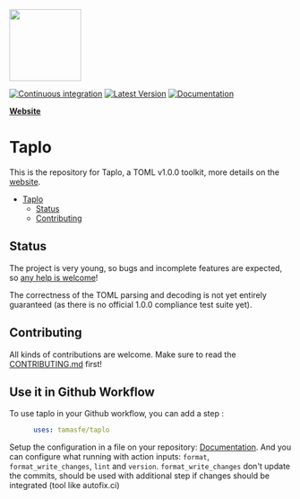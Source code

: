<div style="text-align:left"><img src="taplo-icon.png" width="128"></div>

[![Continuous integration](https://github.com/tamasfe/taplo/workflows/Continuous%20integration/badge.svg)](https://github.com/tamasfe/taplo/actions?query=workflow%3A%22Continuous+integration%22)
[![Latest Version](https://img.shields.io/crates/v/taplo.svg)](https://crates.io/crates/taplo)
[![Documentation](https://docs.rs/taplo/badge.svg)](https://docs.rs/taplo)

[**Website**](https://taplo.tamasfe.dev)

# Taplo

This is the repository for Taplo, a TOML v1.0.0 toolkit, more details on the [website](https://taplo.tamasfe.dev).


- [Taplo](#taplo)
  - [Status](#status)
  - [Contributing](#contributing)

## Status

The project is very young, so bugs and incomplete features are expected, so [any help is welcome](CONTRIBUTING.md)!

The correctness of the TOML parsing and decoding is not yet entirely guaranteed (as there is no official 1.0.0 compliance test suite yet).

## Contributing

All kinds of contributions are welcome. Make sure to read the [CONTRIBUTING.md](CONTRIBUTING.md) first!

## Use it in Github Workflow

To use taplo in your Github workflow, you can add a step :
```yaml
      uses: tamasfe/taplo
```
Setup the configuration in a file on your repository: [Documentation](https://taplo.tamasfe.dev/configuration/file.html).
And you can configure what running with action inputs: `format`, `format_write_changes`, `lint` and `version`.
`format_write_changes` don't update the commits, should be used with additional step if changes should be integrated (tool like autofix.ci)